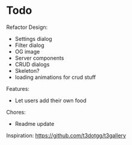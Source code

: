 # Todo

Refactor Design:

- Settings dialog
- Filter dialog
- OG image
- Server components
- CRUD dialogs
- Skeleton?
- loading animations for crud stuff

Features:

- Let users add their own food

Chores:

- Readme update

Inspiration: https://github.com/t3dotgg/t3gallery
